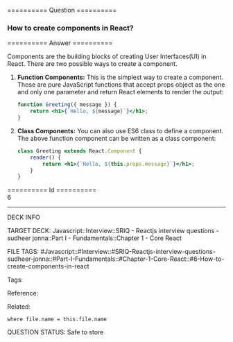 ========== Question ==========  

### How to create components in React?  

========== Answer ==========  

Components are the building blocks of creating User Interfaces(UI) in React. There are two possible ways to create a component.

1. **Function Components:** This is the simplest way to create a component. Those are pure JavaScript functions that accept props object as the one and only one parameter and return React elements to render the output:

    ```jsx
    function Greeting({ message }) {
        return <h1>{`Hello, ${message}`}</h1>;
    }
    ```

2. **Class Components:** You can also use ES6 class to define a component. The above function component can be written as a class component:

    ```jsx
    class Greeting extends React.Component {
        render() {
            return <h1>{`Hello, ${this.props.message}`}</h1>;
        }
    }
    ```

========== Id ==========  
6

---

DECK INFO

TARGET DECK: Javascript::Interview::SRIQ - Reactjs interview questions - sudheer jonna::Part I - Fundamentals::Chapter 1 - Core React

FILE TAGS: #Javascript::#Interview::#SRIQ-Reactjs-interview-questions-sudheer-jonna::#Part-I-Fundamentals::#Chapter-1-Core-React::#6-How-to-create-components-in-react

Tags:

Reference:

Related:

```dataview
where file.name = this.file.name
```
QUESTION STATUS: Safe to store
